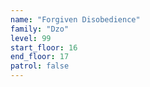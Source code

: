```yaml
---
name: "Forgiven Disobedience"
family: "Dzo"
level: 99
start_floor: 16
end_floor: 17
patrol: false
---
```

